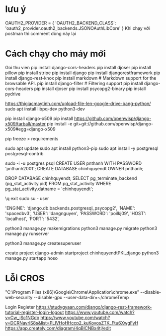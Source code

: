 # lưu ý
OAUTH2_PROVIDER = {
    'OAUTH2_BACKEND_CLASS': 'oauth2_provider.oauth2_backends.JSONOAuthLibCore'
}
Khi chạy với postman thì comment dòng này lại



# Cách chạy cho máy mới
Goi thu vien
pip install django-cors-headers
pip install djoser
pip install pillow
pip install stripe
pip install django
pip install djangorestframework
pip install django-rest-knox
pip install markdown       # Markdown support for the browsable API.
pip install django-filter  # Filtering support
pip install django-cors-headers
pip install djoser
pip install psycopg2-binary
pip install pydrive

https://thigiacmaytinh.com/upload-file-len-google-drive-bang-python/
sudo apt install libpq-dev python3-dev


<!-- Nếu ko có django-x509 -->
pip install django-x509
pip install https://github.com/openwisp/django-x509/tarball/master
pip install -e git+git://github.com/openwisp/django-x509#egg=django-x509


<!-- pip install django-phonenumber-field -->
pip freeze > requirements

<!-- Các bước lưu ý tránh lỗi -->
sudo apt update
sudo apt install python3-pip
sudo apt install -y postgresql postgresql-contrib

<!-- Truy cap vap postgres -->
sudo -i -u postgres
psql
CREATE USER pnthanh WITH PASSWORD 'pnthanh2001';
CREATE DATABASE chinhquyendt OWNER pnthanh;

<!-- Cách xóa database -->
DROP DATABASE chinhquyendt;
SELECT
	pg_terminate_backend (pg_stat_activity.pid)
FROM
	pg_stat_activity
WHERE
	pg_stat_activity.datname = 'chinhquyendt';


\q
exit
sudo su - user


<!-- cấu hình postgresql -->
'ENGINE': 'django.db.backends.postgresql_psycopg2',
        'NAME': 'spacedbv3',
        'USER': 'dangnguyen',
        'PASSWORD': 'poilkj09',
        'HOST': 'localhost',
        'PORT': '5432',


<!-- Chạy project -->
python3 manage.py makemigrations
python3 manage.py migrate
python3 manage.py runserver


<!-- Tạo user đăng nhập djangoadmin -->
python3 manage.py createsuperuser
<!-- admin -->
<!-- admin -->





<!-- Tạo project -->
create project
django-admin startproject chinhquyendtPKI_django
python3 manage.py startapp hoso



# Lỗi CROS
"C:\Program Files (x86)\Google\Chrome\Application\chrome.exe" --disable-web-security --disable-gpu --user-data-dir=~/chromeTemp














<!-- Tiều liệu tham khảo -->

Login Regieter
https://studygyaan.com/django/django-rest-framework-tutorial-register-login-logout
https://www.youtube.com/watch?v=Cw_jSc1NGdo
https://www.youtube.com/watch?v=DCRNavrlS8s&list=PLlVHoHHccp2_kuKovosZTK_Ftu6XwgFyH
https://app.creately.com/diagram/4qBlCNBx4tj/edit










